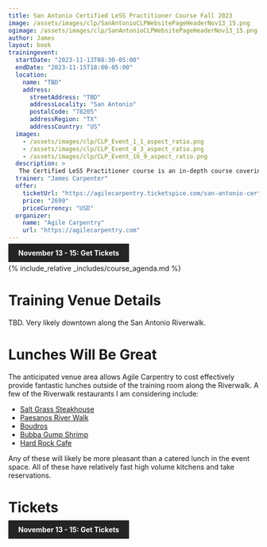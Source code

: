 ```yaml
---
title: San Antonio Certified LeSS Practitioner Course Fall 2023
image: /assets/images/clp/SanAntonioCLPWebsitePageHeaderNov13_15.png
ogimage: /assets/images/clp/SanAntonioCLPWebsitePageHeaderNov13_15.png
author: James
layout: book
trainingevent:
  startDate: "2023-11-13T08:30-05:00"
  endDate: "2023-11-15T18:00-05:00"
  location:
    name: "TBD"
    address:
      streetAddress: "TBD"
      addressLocality: "San Antonio"
      postalCode: "78205"
      addressRegion: "TX"
      addressCountry: "US"
  images:
    - /assets/images/clp/CLP_Event_1_1_aspect_ratio.png
    - /assets/images/clp/CLP_Event_4_3_aspect_ratio.png
    - /assets/images/clp/CLP_Event_16_9_aspect_ratio.png
  description: >
   The Certified LeSS Practitioner course is an in-depth course covering the LeSS principles, framework and rules, and guides. It provides essential information for adopting and improving LeSS to your product development group. The course contains an overview of LeSS, stories on LeSS adoptions, exercises and extensive LeSS Q&A to ensure we discuss the topics most of interest to the participants.
  trainer: "James Carpenter"
  offer:
    ticketUrl: "https://agilecarpentry.ticketspice.com/san-antonio-certified-less-practitioner-workshop-fall-2023"
    price: "2699"
    priceCurrency: "USD"
  organizer:
    name: "Agile Carpentry"
    url: "https://agilecarpentry.com"
---
```


<a class="wx-button" href="https://agilecarpentry.ticketspice.com/san-antonio-certified-less-practitioner-workshop-fall-2023" style="background:rgba(36,36,36,1);color:white;padding:10px 20px;text-decoration:none;font-weight:bold;" target="_blank">November 13 - 15: Get Tickets</a>

{% include_relative _includes/course_agenda.md %}

# Training Venue Details

TBD. Very likely downtown along the San Antonio Riverwalk.

# Lunches Will Be Great

The anticipated venue area allows Agile Carpentry to cost effectively provide fantastic lunches outside of the training room along the Riverwalk. A few of the Riverwalk restaurants I am considering include:

* [Salt Grass Steakhouse](https://www.saltgrass.com/location/saltgrass-san-antonio-riverwalk/)
* [Paesanos River Walk](https://www.paesanosriverwalk.com/)
* [Boudros](https://www.boudros.com)
* [Bubba Gump Shrimp](https://www.bubbagump.com/location/bubba-gump-san-antonio-tx/)
* [Hard Rock Cafe](https://www.hardrockcafe.com/location/san-antonio/)

Any of these will likely be more pleasant than a catered lunch in the event space. All of these have relatively fast high volume kitchens and take reservations.

# Tickets

<a class="wx-button" href="https://agilecarpentry.ticketspice.com/san-antonio-certified-less-practitioner-workshop-fall-2023" style="background:rgba(36,36,36,1);color:white;padding:10px 20px;text-decoration:none;font-weight:bold;" target="_blank">November 13 - 15: Get Tickets</a>



